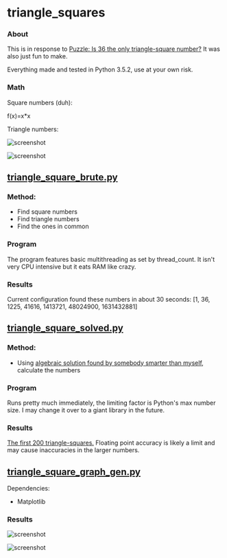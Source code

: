 # triangle_squares

### About
This is in response to [Puzzle: Is 36 the only triangle-square number?](https://www.youtube.com/watch?v=Gh8h8MJFFdI) It was also just fun to make.

Everything made and tested in Python 3.5.2, use at your own risk.

### Math
Square numbers (duh):

f(x)=x*x

Triangle numbers:

![screenshot](https://upload.wikimedia.org/wikipedia/commons/thumb/1/1c/First_six_triangular_numbers.svg/220px-First_six_triangular_numbers.svg.png)

![screenshot](https://wikimedia.org/api/rest_v1/media/math/render/svg/25483dd341ee5ef3b10a6594c60d7366d4dffe8b)

## [triangle_square_brute.py](https://github.com/jsheradin/triangle_squares/blob/master/triangle_square_brute.py)

### Method:
* Find square numbers
* Find triangle numbers
* Find the ones in common

### Program
The program features basic multithreading as set by thread_count. It isn't very CPU intensive but it eats RAM like crazy.

### Results
Current configuration found these numbers in about 30 seconds:
[1, 36, 1225, 41616, 1413721, 48024900, 1631432881]

## [triangle_square_solved.py](https://github.com/jsheradin/triangle_squares/blob/master/triangle_square_solved.py)

### Method:
* Using [algebraic solution found by somebody smarter than myself](https://oeis.org/A001110), calculate the numbers

### Program
Runs pretty much immediately, the limiting factor is Python's max number size. I may change it over to a giant library in the future.

### Results
[The first 200 triangle-squares.](https://github.com/jsheradin/triangle_squares/blob/master/triangle_squares.txt) Floating point accuracy is likely a limit and may cause inaccuracies in the larger numbers.

## [triangle_square_graph_gen.py](https://github.com/jsheradin/triangle_squares/blob/master/triangle_square_graph_gen.py)
Dependencies:
* Matplotlib

### Results

![screenshot](https://raw.githubusercontent.com/jsheradin/triangle_squares/master/triangle_squares_graph_occurrence.png)

![screenshot](https://raw.githubusercontent.com/jsheradin/triangle_squares/master/triangle_squares_graph_terminating_digit.png)
